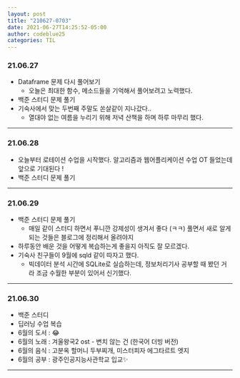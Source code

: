 ```yaml
---
layout: post
title: "210627-0703"
date: 2021-06-27T14:25:52-05:00
author: codeblue25
categories: TIL
---
```


<h3>21.06.27</h3>

- Dataframe 문제 다시 풀어보기
  - 오늘은 최대한 함수, 메소드들을 기억해서 풀어보려고 노력했다.
- 백준 스터디 문제 풀기
- 기숙사에서 맞는 두번째 주말도 쏜살같이 지나갔다..
  - 열대야 없는 여름을 누리기 위해 저녁 산책을 하며 하루 마무리 했다.

---

<h3>21.06.28</h3>

- 오늘부터 로테이션 수업을 시작했다. 알고리즘과 웹어플리케이션 수업 OT 들었는데 앞으로 기대된다 !
- 백준 스터디 문제 풀기

---

<h3>21.06.29</h3>

- 백준 스터디 문제 풀기
  - 매일 같이 스터디 하면서 푸니깐 강제성이 생겨서 좋다 (ㅋㅋ) 풀면서 새로 알게 되는 것들은 블로그에 정리해서 올려야지
- 하루동안 배운 것을 어떻게 복습하는게 좋을지 아직도 잘 모르겠다.
- 기숙사 친구들이 9월에 sqld 같이 따자고 했다.
  - 빅데이터 분석 시간에 SQLite로 실습하는데, 정보처리기사 공부할 때 봤던 거라 조금 수월한 부분이 있어서 신기했다.

---

<h3>21.06.30</h3>

- 백준 스터디
- 딥러닝 수업 복습
- 6월의 도서 : 😂
- 6월의 노래 : 겨울왕국2 ost - 변치 않는 건 (한국어 더빙 버전)
- 6월의 음식 : 고분옥 할머니 두부찌개, 미스터피자 에그타르트 엣지
- 6월의 공부 : 광주인공지능사관학교 입교✨

---
